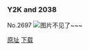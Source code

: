 ### Y2K and 2038
No.2697
![图片不见了~~~](https://imgs.xkcd.com/comics/y2k_and_2038.png)

[原址](https://xkcd.com//2697) [下载](https://imgs.xkcd.com/comics/y2k_and_2038.png)

